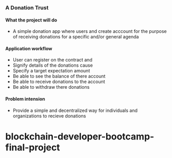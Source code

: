 ### A Donation Trust

#### What the project will do
- A simple donation app where users and create acccount for the purpose of receiving donations for a specific and/or general agenda

#### Application workflow
- User can register on the contract and 
- Signify details of the donations cause
- Specify a target expectation amount
- Be able to see the balance of there account 
- Be able to receive donations to the account
- Be able to withdraw there donations 

#### Problem intension
- Provide a simple and decentralized way for individuals and organizations to recieve donations
# blockchain-developer-bootcamp-final-project
